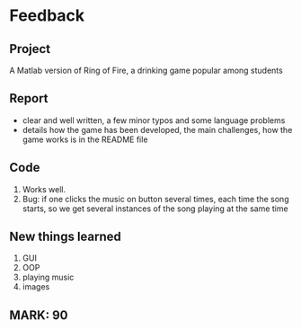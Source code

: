 # Feedback

## Project

A Matlab version of Ring of Fire, a drinking game popular among students

## Report

- clear and well written, a few minor typos and some language problems
- details how the game has been developed, the main challenges, how the game works is in the README file

## Code

1. Works well. 
2. Bug: if one clicks the music on button several times, each time the song starts, so we get several instances of the song playing at the same time


## New things learned

1. GUI
2. OOP
3. playing music
4. images



## MARK: 90